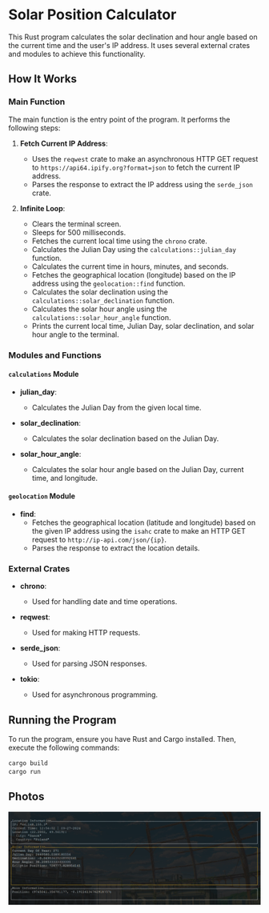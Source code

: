 # Solar Position Calculator

This Rust program calculates the solar declination and hour angle based on the current time and the user's IP address. It uses several external crates and modules to achieve this functionality.

## How It Works

### Main Function

The main function is the entry point of the program. It performs the following steps:

1. **Fetch Current IP Address**:
    - Uses the `reqwest` crate to make an asynchronous HTTP GET request to `https://api64.ipify.org?format=json` to fetch the current IP address.
    - Parses the response to extract the IP address using the `serde_json` crate.

2. **Infinite Loop**:
    - Clears the terminal screen.
    - Sleeps for 500 milliseconds.
    - Fetches the current local time using the `chrono` crate.
    - Calculates the Julian Day using the `calculations::julian_day` function.
    - Calculates the current time in hours, minutes, and seconds.
    - Fetches the geographical location (longitude) based on the IP address using the `geolocation::find` function.
    - Calculates the solar declination using the `calculations::solar_declination` function.
    - Calculates the solar hour angle using the `calculations::solar_hour_angle` function.
    - Prints the current local time, Julian Day, solar declination, and solar hour angle to the terminal.

### Modules and Functions

#### `calculations` Module

- **julian_day**:
    - Calculates the Julian Day from the given local time.

- **solar_declination**:
    - Calculates the solar declination based on the Julian Day.

- **solar_hour_angle**:
    - Calculates the solar hour angle based on the Julian Day, current time, and longitude.

#### `geolocation` Module

- **find**:
    - Fetches the geographical location (latitude and longitude) based on the given IP address using the `isahc` crate to make an HTTP GET request to `http://ip-api.com/json/{ip}`.
    - Parses the response to extract the location details.

### External Crates

- **chrono**:
    - Used for handling date and time operations.

- **reqwest**:
    - Used for making HTTP requests.

- **serde_json**:
    - Used for parsing JSON responses.

- **tokio**:
    - Used for asynchronous programming.

## Running the Program

To run the program, ensure you have Rust and Cargo installed. Then, execute the following commands:

```sh
cargo build
cargo run
```

## Photos
![alt text](image-1.png)